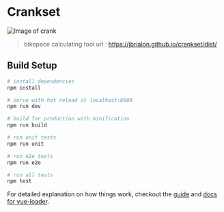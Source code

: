 # Crankset

![Image of crank](http://img.cinemablend.com/cb/7/f/8/a/e/e/7f8aee6eb6c5f86d79cf77c776de59f0aba6b31b22066728c13b0110c8dbd947.jpg)

> bikepace calculating tool
> url : https://jbrialon.github.io/crankset/dist/

## Build Setup

``` bash
# install dependencies
npm install

# serve with hot reload at localhost:8080
npm run dev

# build for production with minification
npm run build

# run unit tests
npm run unit

# run e2e tests
npm run e2e

# run all tests
npm test
```

For detailed explanation on how things work, checkout the [guide](http://vuejs-templates.github.io/webpack/) and [docs for vue-loader](http://vuejs.github.io/vue-loader).
